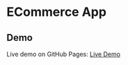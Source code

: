 # ECommerce App

## Demo

Live demo on GitHub Pages:
[Live Demo](https://aswanthnarayan.github.io/ecommerce-app/)
